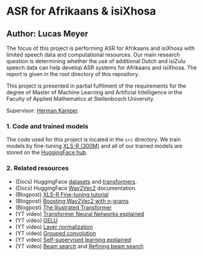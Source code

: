 # ASR for Afrikaans & isiXhosa
## Author: Lucas Meyer
The focus of this project is performing ASR for Afrikaans and isiXhosa with limited speech data and computational resources. Our main research question is determining whether the use of additional Dutch and isiZulu speech data can help develop ASR systems for Afrikaans and isiXhosa. The report is given in the root directory of this repository.

This project is presented in partial fulfilment of the requirements for the degree of Master of Machine Learning and Artificial Intelligence in the Faculty of Applied Mathematics at Stellenbosch University. 

Supervisor: [Herman Kamper](https://www.kamperh.com/).

### 1. Code and trained models
The code used for this project is located in the ``src`` directory.
We train models by fine-tuning [XLS-R (300M)](https://huggingface.co/facebook/wav2vec2-xls-r-300m) and all of our trained models are stored on the [HuggingFace hub](https://huggingface.co/lucas-meyer?sort_models=alphabetical#models).

### 2. Related resources
 - (Docs) HuggingFace [datasets](https://huggingface.co/docs/datasets/index) and [transformers](https://huggingface.co/docs/transformers/index).
 - (Docs) HuggingFace [Wav2Vec2](https://huggingface.co/docs/transformers/model_doc/wav2vec2) documentation.
 - (Blogpost) [XLS-R Fine-tuning tutorial](https://huggingface.co/blog/fine-tune-xlsr-wav2vec2)
 - (Blogpost) [Boosting Wav2Vec2 with n-grams](https://huggingface.co/blog/wav2vec2-with-ngram)
 - (Blogpost) [The Illustrated Transformer](https://jalammar.github.io/illustrated-transformer/)
 - (YT video) [Transformer Neural Networks explained](https://www.youtube.com/watch?v=TQQlZhbC5ps)
 - (YT video) [GELU](https://www.youtube.com/watch?v=kMpptn-6jaw)
 - (YT video) [Layer normalization](https://youtube.com/shorts/TKPowx9fb-A?feature=share)
 - (YT video) [Grouped convolution](https://www.youtube.com/watch?v=3NU2vV3XD8c)
 - (YT video) [Self-supervised learning explained](https://www.youtube.com/watch?v=iGJ1XSkCyU0)
 - (YT video) [Beam search](https://www.youtube.com/watch?v=RLWuzLLSIgw) and [Refining beam search](https://www.youtube.com/watch?v=gb__z7LlN_4)
